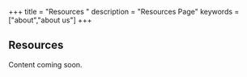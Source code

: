 +++
title = "Resources "
description = "Resources Page"
keywords = ["about","about us"]
+++

## Resources

Content coming soon.
